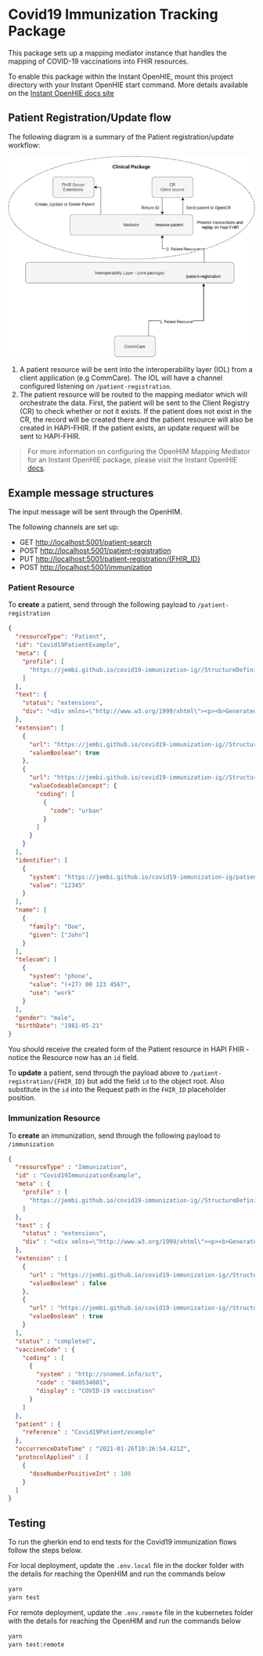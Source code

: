 # Covid19 Immunization Tracking Package

This package sets up a mapping mediator instance that handles the mapping of COVID-19 vaccinations into FHIR resources.

To enable this package within the Instant OpenHIE, mount this project directory with your Instant OpenHIE start command. More details available on the [Instant OpenHIE docs site](https://openhie.github.io/instant/docs/how-to/creating-packages#how-to-execute-your-new-package)

## Patient Registration/Update flow

The following diagram is a summary of the Patient registration/update workflow:

![Patient registration/update workflow](patient-registration-update-workflow.png)

1. A patient resource will be sent into the interoperability layer (IOL) from a client application (e.g CommCare). The IOL will have a channel configured listening on `/patient-registration`.
2. The patient resource will be routed to the mapping mediator which will orchestrate the data. First, the patient will be sent to the Client Registry (CR) to check whether or not it exists. If the patient does not exist in the CR, the record will be created there and the patient resource will also be created in HAPI-FHIR.
If the patient exists, an update request will be sent to HAPI-FHIR.

> For more information on configuring the OpenHIM Mapping Mediator for an Instant OpenHIE package, please visit the Instant OpenHIE [docs](https://openhie.github.io/instant/docs/how-to/configure-openhim-mapping-mediator).

## Example message structures

The input message will be sent through the OpenHIM.

The following channels are set up:

- GET  <http://localhost:5001/patient-search>
- POST <http://localhost:5001/patient-registration>
- PUT  <http://localhost:5001/patient-registration/{FHIR_ID}>
- POST <http://localhost:5001/immunization>

### Patient Resource

To **create** a patient, send through the following payload to `/patient-registration`

```json
{
  "resourceType": "Patient",
  "id": "Covid19PatientExample",
  "meta": {
    "profile": [
      "https://jembi.github.io/covid19-immunization-ig//StructureDefinition/covid19-patient"
    ]
  },
  "text": {
    "status": "extensions",
    "div": "<div xmlns=\"http://www.w3.org/1999/xhtml\"><p><b>Generated Narrative</b></p><p><b>Eligible For Vaccine</b>: true</p><p><b>Patient Area Type</b>: <span title=\"Codes: \">urban</span></p><p><b>identifier</b>: id: 12345</p><p><b>name</b>: John Doe </p><p><b>telecom</b>: ph: (+27) 00 123 4567(WORK)</p><p><b>gender</b>: male</p><p><b>birthDate</b>: 1981-05-21</p></div>"
  },
  "extension": [
    {
      "url": "https://jembi.github.io/covid19-immunization-ig//StructureDefinition/eligible-for-vaccine",
      "valueBoolean": true
    },
    {
      "url": "https://jembi.github.io/covid19-immunization-ig//StructureDefinition/area-type",
      "valueCodeableConcept": {
        "coding": [
          {
            "code": "urban"
          }
        ]
      }
    }
  ],
  "identifier": [
    {
      "system": "https://jembi.github.io/covid19-immunization-ig/patient-id",
      "value": "12345"
    }
  ],
  "name": [
    {
      "family": "Doe",
      "given": ["John"]
    }
  ],
  "telecom": [
    {
      "system": "phone",
      "value": "(+27) 00 123 4567",
      "use": "work"
    }
  ],
  "gender": "male",
  "birthDate": "1981-05-21"
}
```

You should receive the created form of the Patient resource in HAPI FHIR - notice the Resource now has an `id` field.

To **update** a patient, send through the payload above to `/patient-registration/{FHIR_ID}` but add the field `id` to the object root.
Also substitute in the `id` into the Request path in the `FHIR_ID` placeholder position.

### Immunization Resource

To **create** an immunization, send through the following payload to `/immunization`

```json
{
  "resourceType" : "Immunization",
  "id" : "Covid19ImmunizationExample",
  "meta" : {
    "profile" : [
      "https://jembi.github.io/covid19-immunization-ig//StructureDefinition/covid19-immunization"
    ]
  },
  "text" : {
    "status" : "extensions",
    "div" : "<div xmlns=\"http://www.w3.org/1999/xhtml\"><p><b>Generated Narrative</b></p><p><b>Last Dose</b>: false</p><p><b>Dose Given</b>: true</p><p><b>status</b>: completed</p><p><b>vaccineCode</b>: <span title=\"Codes: {http://snomed.info/sct 840534001}\">COVID-19 vaccination</span></p><p><b>patient</b>: <a href=\"Covid19Patient/example\">Covid19Patient/example</a></p><p><b>occurrence</b>: Jan 26, 2021, 10:26:54 AM</p><h3>ProtocolApplieds</h3><table class=\"grid\"><tr><td>-</td><td><b>DoseNumber[x]</b></td></tr><tr><td>*</td><td>100</td></tr></table></div>"
  },
  "extension" : [
    {
      "url" : "https://jembi.github.io/covid19-immunization-ig//StructureDefinition/last-dose",
      "valueBoolean" : false
    },
    {
      "url" : "https://jembi.github.io/covid19-immunization-ig//StructureDefinition/dose-given",
      "valueBoolean" : true
    }
  ],
  "status" : "completed",
  "vaccineCode" : {
    "coding" : [
      {
        "system" : "http://snomed.info/sct",
        "code" : "840534001",
        "display" : "COVID-19 vaccination"
      }
    ]
  },
  "patient" : {
    "reference" : "Covid19Patient/example"
  },
  "occurrenceDateTime" : "2021-01-26T10:26:54.421Z",
  "protocolApplied" : [
    {
      "doseNumberPositiveInt" : 100
    }
  ]
}
```

## Testing

To run the gherkin end to end tests for the Covid19 immunization flows follow the steps below.

For local deployment, update the `.env.local` file in the docker folder with the details for reaching the OpenHIM and run the commands below

```sh
yarn
yarn test
```

For remote deployment, update the `.env.remote` file in the kubernetes folder with the details for reaching the OpenHIM and run the commands below

```sh
yarn
yarn test:remote
```
